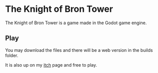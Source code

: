 # The Knight of Bron Tower

The Knight of Bron Tower is a game made in the Godot game engine.

## Play

You may download the files and there will be a web version in the builds folder.

It is also up on my [itch](https://manspider-thatdev.itch.io/the-knight-of-bron-tower) page and free to play.
